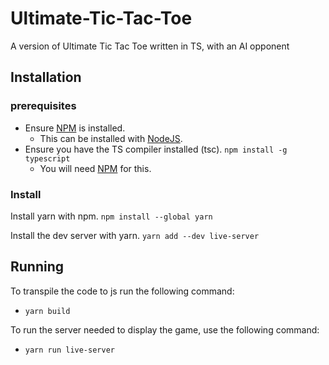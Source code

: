 # Ultimate-Tic-Tac-Toe
A version of Ultimate Tic Tac Toe written in TS, with an AI opponent

## Installation

### prerequisites

 - Ensure [NPM](https://www.npmjs.com/get-npm) is installed.
    - This can be installed with [NodeJS](https://nodejs.org/en/download/).
 - Ensure you have the TS compiler installed (tsc). `npm install -g typescript`
    - You will need [NPM](https://www.npmjs.com/get-npm) for this.

### Install

Install yarn with npm. `npm install --global yarn`

Install the dev server with yarn. `yarn add --dev live-server`

## Running

To transpile the code to js run the following command:
 - `yarn build`

To run the server needed to display the game, use the following command:
 - `yarn run live-server`